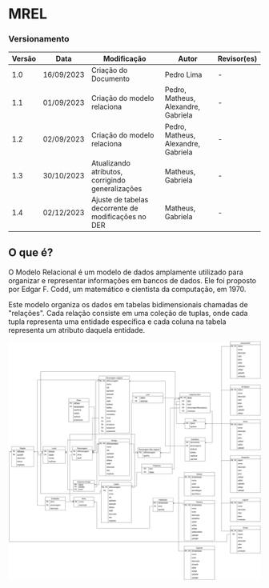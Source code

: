# MREL

### Versionamento

| Versão | Data       | Modificação                 | Autor                               | Revisor(es) |
| ------ | ---------- | --------------------------- | ----------------------------------- | ----------- |
| 1.0    | 16/09/2023 | Criação do Documento        | Pedro Lima                          | -           |
| 1.1    | 01/09/2023 | Criação do modelo relaciona | Pedro, Matheus, Alexandre, Gabriela | -           |
| 1.2    | 02/09/2023 | Criação do modelo relaciona | Pedro, Matheus, Alexandre, Gabriela | -           |
| 1.3    | 30/10/2023 | Atualizando atributos, corrigindo generalizações | Matheus, Gabriela | -           |
| 1.4    | 02/12/2023 | Ajuste de tabelas decorrente de modificações no DER | Matheus, Gabriela | -           |

## O que é? 

O Modelo Relacional é um modelo de dados amplamente utilizado para organizar e representar informações em bancos de dados. Ele foi proposto por Edgar F. Codd, um matemático e cientista da computação, em 1970.

Este modelo organiza os dados em tabelas bidimensionais chamadas de "relações". Cada relação consiste em uma coleção de tuplas, onde cada tupla representa uma entidade específica e cada coluna na tabela representa um atributo daquela entidade.

![DER v1.4](./assets/MREL.png)